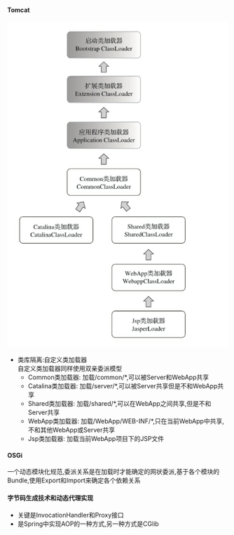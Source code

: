 #### Tomcat  
![Tomcat类加载器](../../../resource/截屏2020-04-18上午10.03.38.png)
- 类库隔离:自定义类加载器  
自定义类加载器同样使用双亲委派模型
    - Common类加载器: 加载/common/*,可以被Server和WebApp共享  
    - Catalina类加载器: 加载/server/*,可以被Server共享但是不和WebApp共享  
    - Shared类加载器: 加载/shared/*,可以在WebApp之间共享,但是不和Server共享  
    - WebApp类加载器: 加载/WebApp/WEB-INF/*,只在当前WebApp中共享,不和其他WebApp或Server共享  
    - Jsp类加载器: 加载当前WebApp项目下的JSP文件  

#### OSGi  

一个动态模块化规范,委派关系是在加载时才能确定的网状委派,基于各个模块的Bundle,使用Export和Import来确定各个依赖关系  

#### 字节码生成技术和动态代理实现  

- 关键是InvocationHandler和Proxy接口
- 是Spring中实现AOP的一种方式,另一种方式是CGlib
